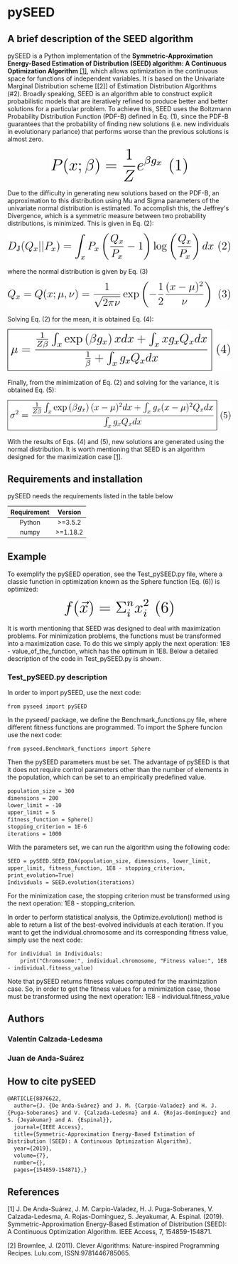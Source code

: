 # pySEED
## A brief description of the SEED algorithm
pySEED is a Python implementation of the **Symmetric-Approximation Energy-Based Estimation of Distribution (SEED) algorithm: A Continuous Optimization Algorithm** [[1]](#1), which allows optimization in the continuous space for functions of independent variables. It is based on the Univariate Marginal Distribution scheme [[2]] of Estimation Distribution Algorithms (#2). Broadly speaking, SEED is an algorithm able to construct explicit probabilistic models that are iteratively refined to produce better and better solutions for a particular problem. To achieve this, SEED uses the Boltzmann Probability Distribution Function (PDF-B) defined in Eq. (1), since the PDF-B guarantees that the probability of finding new solutions (i.e. new individuals in evolutionary parlance) that performs worse than the previous solutions is almost zero.
<p align="center"><img src="img/eq1.svg" /><p>



Due to the difficulty in generating new solutions based on the PDF-B, an approximation to this distribution using Mu and Sigma parameters of the univariate normal distribution is estimated. To accomplish this, the Jeffrey's Divergence, which is a symmetric measure between two probability distributions, is minimized. This is given in Eq. (2):

<p align="center"><img src="img/2.svg" /><p>

where the normal distribution is given by Eq. (3)

<p align="center"><img src="img/eq3.svg" /><p>

Solving Eq. (2) for the mean, it is obtained Eq. (4):

<p align="center"><img src="img/eq4.svg" /><p>

Finally, from the minimization of Eq. (2) and solving for the variance, it is obtained Eq. (5):

<p align="center"><img src="img/eq5.svg" /><p>

With the results of Eqs. (4) and (5), new solutions are generated using the normal distribution. It is worth mentioning that SEED is an algorithm designed for the maximization case [[1]](#1).

## Requirements and installation
pySEED needs the requirements listed in the table below

| Requirement | Version |
| :---: | :---: |
| Python | >=3.5.2 |
| numpy | >=1.18.2 |


## Example
To exemplify the pySEED operation, see the Test_pySEED.py file, where a classic function in optimization known as the Sphere function (Eq. (6)) is optimized:

<p align="center"><img src="img/eq6.svg" /><p>


It is worth mentioning that SEED was designed to deal with maximization problems. For minimization problems, the functions must be transformed into a maximization case. To do this we simply apply the next operation: 1E8 - value_of_the_function, which has the optimum in 1E8. Below a detailed description of the code in Test_pySEED.py is shown.


### Test_pySEED.py description
In order to import pySEED, use the next code:


```
from pyseed import pySEED
```


In the pyseed/ package, we define the Benchmark_functions.py file, where different fitness functions are programmed. To import the Sphere funcion use the next code:

```
from pyseed.Benchmark_functions import Sphere
```

Then the pySEED parameters must be set. The advantage of pySEED is that it does not require control parameters other than the number of elements in the population, which can be set to an empirically predefined value.


```
population_size = 300
dimensions = 200
lower_limit = -10
upper_limit = 5
fitness_function = Sphere()
stopping_criterion = 1E-6
iterations = 1000
```

With the parameters set, we can run the algorithm using the following code:

```
SEED = pySEED.SEED_EDA(population_size, dimensions, lower_limit, upper_limit, fitness_function, 1E8 - stopping_criterion, print_evolution=True)
Individuals = SEED.evolution(iterations)
```

For the minimization case, the stopping criterion must be transformed using the next operation: 1E8 - stopping_criterion.

In order to perform statistical analysis, the Optimize.evolution() method is able to return a list of the best-evolved individuals at each iteration. If you want to get the individual.chromosome and its corresponding fitness value, simply use the next code: 

```
for individual in Individuals:
    print("Chromosome:", individual.chromosome, "Fitness value:", 1E8 - individual.fitness_value)
```

Note that pySEED returns fitness values computed for the maximization case. So, in order to get the fitness values for a minimization case, those must be transformed using the next operation: 1E8 - individual.fitness_value



## Authors
### Valentín Calzada-Ledesma
### Juan de Anda-Suárez

## How to cite pySEED
```
@ARTICLE{8876622,
  author={J. {De Anda-Suárez} and J. M. {Carpio-Valadez} and H. J. {Puga-Soberanes} and V. {Calzada-Ledesma} and A. {Rojas-Domínguez} and S. {Jeyakumar} and A. {Espinal}},
  journal={IEEE Access},
  title={Symmetric-Approximation Energy-Based Estimation of Distribution (SEED): A Continuous Optimization Algorithm},
  year={2019},
  volume={7},
  number={},
  pages={154859-154871},}
```


## References
<a id="1">[1]</a>
J. De Anda-Suárez, J. M. Carpio-Valadez, H. J. Puga-Soberanes, V. Calzada-Ledesma, A. Rojas-Domínguez, S. Jeyakumar, A. Espinal. (2019). Symmetric-Approximation Energy-Based Estimation of Distribution (SEED): A Continuous Optimization Algorithm.
IEEE Access, 7, 154859-154871.

<a id="2">[2]</a>
Brownlee, J. (2011).
Clever Algorithms: Nature-inspired Programming Recipes.
Lulu.com, ISSN:9781446785065.
